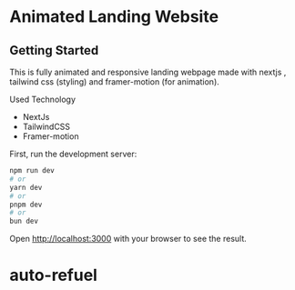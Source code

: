 # Animated Landing Website

## Getting Started

This is fully animated and responsive landing webpage made with nextjs , tailwind css (styling) and framer-motion (for animation).

Used Technology

- NextJs
- TailwindCSS
- Framer-motion

First, run the development server:

```bash
npm run dev
# or
yarn dev
# or
pnpm dev
# or
bun dev
```

Open [http://localhost:3000](http://localhost:3000) with your browser to see the result.

# auto-refuel
